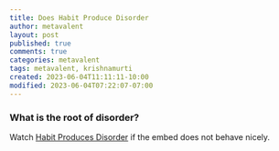 ```yaml
---
title: Does Habit Produce Disorder
author: metavalent
layout: post
published: true
comments: true
categories: metavalent
tags: metavalent, krishnamurti
created: 2023-06-04T11:11:11-10:00
modified: 2023-06-04T07:22:07-07:00
---
```


### What is the root of disorder?

<!-- YouTube Player
<iframe id="ytplayer" type="text/html" width="560" height="320"
  src="https://www.youtube.com/embed/p-rQ8UmnpgY?autoplay=1"
  frameborder="0"></iframe>
-->

Watch [Habit Produces Disorder](https://youtu.be/p-rQ8UmnpgY) if the embed does not behave nicely.

